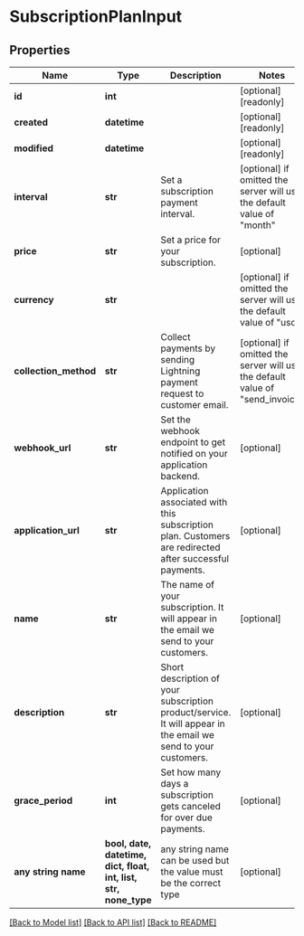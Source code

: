 # SubscriptionPlanInput


## Properties
Name | Type | Description | Notes
------------ | ------------- | ------------- | -------------
**id** | **int** |  | [optional] [readonly] 
**created** | **datetime** |  | [optional] [readonly] 
**modified** | **datetime** |  | [optional] [readonly] 
**interval** | **str** | Set a subscription payment interval. | [optional]  if omitted the server will use the default value of "month"
**price** | **str** | Set a price for your subscription. | [optional] 
**currency** | **str** |  | [optional]  if omitted the server will use the default value of "usd"
**collection_method** | **str** | Collect payments by sending Lightning payment request to customer email. | [optional]  if omitted the server will use the default value of "send_invoice"
**webhook_url** | **str** | Set the webhook endpoint to get notified on your application backend. | [optional] 
**application_url** | **str** | Application associated with this subscription plan. Customers are redirected after successful payments. | [optional] 
**name** | **str** | The name of your subscription. It will appear in the email we send to your customers. | [optional] 
**description** | **str** | Short description of your subscription product/service. It will appear in the email we send to your customers. | [optional] 
**grace_period** | **int** | Set how many days a subscription gets canceled for over due payments. | [optional] 
**any string name** | **bool, date, datetime, dict, float, int, list, str, none_type** | any string name can be used but the value must be the correct type | [optional]

[[Back to Model list]](../README.md#documentation-for-models) [[Back to API list]](../README.md#documentation-for-api-endpoints) [[Back to README]](../README.md)



